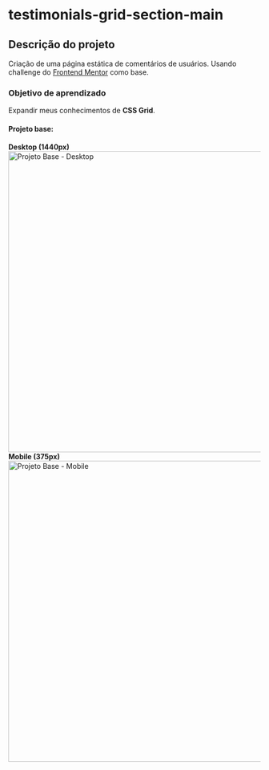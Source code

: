 # testimonials-grid-section-main

## Descrição do projeto

Criação de uma página estática de comentários de usuários. Usando challenge do [Frontend Mentor](https://www.frontendmentor.io/) como base.

### Objetivo de aprendizado

Expandir meus conhecimentos de **CSS Grid**.

#### Projeto base:

**Desktop (1440px)** <br>
<img src="https://res.cloudinary.com/dz209s6jk/image/upload/q_auto:good,w_900/Challenges/h05k6b7pqcylnhsw8pqs.jpg" alt="Projeto Base - Desktop" width="600"/> <br>
**Mobile (375px)** <br>
<img src="https://res.cloudinary.com/dz209s6jk/image/upload/q_auto:good,w_900/Challenges/tmr3zjtypswhmqaylwgi.jpg" alt="Projeto Base - Mobile" width="600"/>
